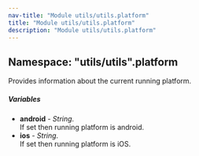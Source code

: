 ```yaml
---
nav-title: "Module utils/utils.platform"
title: "Module utils/utils.platform"
description: "Module utils/utils.platform"
---
```

## Namespace: "utils/utils".platform
Provides information about the current running platform.

##### Variables
 - **android** - _String_.    
  If set then running platform is android.
 - **ios** - _String_.    
  If set then running platform is iOS.